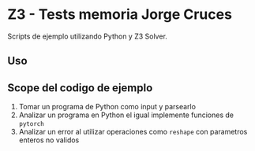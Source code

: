# Z3 - Tests memoria Jorge Cruces

Scripts de ejemplo utilizando Python y Z3 Solver.

## Uso

## Scope del codigo de ejemplo

1. Tomar un programa de Python como input y parsearlo
2. Analizar un programa en Python el igual implemente funciones de `pytorch`
3. Analizar un error al utilizar operaciones como `reshape` con parametros enteros no validos


